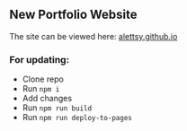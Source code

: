 ## New Portfolio Website

The site can be viewed here: [alettsy.github.io](https://alettsy.github.io/)

### For updating:

- Clone repo
- Run `npm i`
- Add changes
- Run `npm run build`
- Run `npm run deploy-to-pages`
